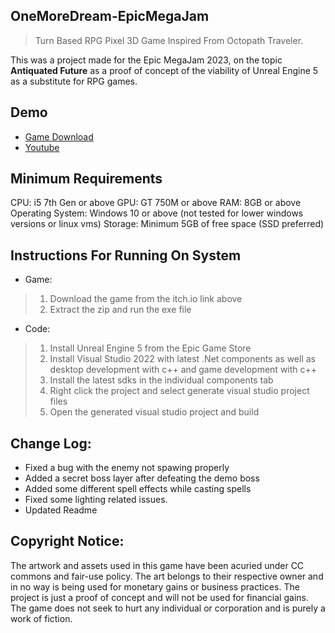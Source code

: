 ## OneMoreDream-EpicMegaJam
>Turn Based RPG Pixel 3D Game Inspired From Octopath Traveler.

This was a project made for the Epic MegaJam 2023, on the topic **Antiquated Future** as a proof of concept of the viability of Unreal Engine 5 as a substitute for RPG games.

## Demo

+ [Game Download](https://zengenben.itch.io/onemoredream)
+ [Youtube](https://youtu.be/bvW9D7V_Eh0)

## Minimum Requirements
CPU: i5 7th Gen or above
GPU: GT 750M or above
RAM: 8GB or above
Operating System: Windows 10 or above (not tested for lower windows versions or linux vms)
Storage: Minimum 5GB of free space (SSD preferred)

## Instructions For Running On System

- Game:
> 1. Download the game from the itch.io link above
> 2. Extract the zip and run the exe file

- Code:
> 1. Install Unreal Engine 5 from the Epic Game Store
> 2. Install Visual Studio 2022 with latest .Net components as well as desktop development with c++ and game development with c++
> 3. Install the latest sdks in the individual components tab
> 4. Right click the project and select generate visual studio project files
> 5. Open the generated visual studio project and build

## Change Log:
+ Fixed a bug with the enemy not spawing properly
+ Added a secret boss layer after defeating the demo boss
+ Added some different spell effects while casting spells
+ Fixed some lighting related issues.
+ Updated Readme

## Copyright Notice:
The artwork and assets used in this game have been acuried under CC commons and fair-use policy. The art belongs to their respective owner and in no way is being used for monetary gains or business practices. The project is just a proof of concept and will not be used for financial gains. The game does not seek to hurt any individual or corporation and is purely a work of fiction.
